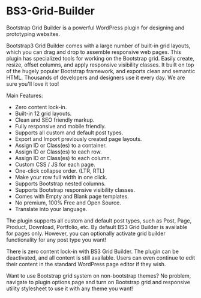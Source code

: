 # BS3-Grid-Builder
Bootstrap Grid Builder is a powerful WordPress plugin for designing and prototyping websites.

Bootstrap3 Grid Builder comes with a large number of built-in grid layouts, which you can drag and drop to assemble responsive web pages. 
This plugin has specialized tools for working on the Bootstrap grid. Easily create, resize, offset columns, and apply responsive visibility classes.
It built on top of the hugely popular Bootstrap framework, and exports clean and semantic HTML. Thousands of developers and designers use it every day. We are sure you'll love it too!

Main Features:

* Zero content lock-in.
* Built-in 12 grid layouts.
* Clean and SEO friendly markup.
* Fully responsive and mobile friendly.
* Supports all custom and default post types.
* Export and Import previously created page layouts.
* Assign ID or Class(es) to a container.
* Assign ID or Class(es) to each row.
* Assign ID or Class(es) to each column.
* Custom CSS / JS for each page.
* One-click collapse order. (LTR, RTL)
* Make your row full width in one click.
* Supports Bootstrap nested columns.
* Supports Bootstrap responsive visibility classes.
* Comes with Empty and Blank page templates.
* No premium, 100% Free and Open Source.
* Translate into your language.

The plugin supports all custom and default post types, such as Post, Page, Product, Download, Portfolio, etc. By default BS3 Grid Builder is available for pages only. However, you can optionally activate grid builder functionality for any post type you want!

There is zero content lock-in with BS3 Grid Builder. The plugin can be deactivated, and all content is still available. Users can even continue to edit their content in the standard WordPress page editor if they wish.

Want to use Bootstrap grid system on non-bootstrap themes? No problem, navigate to plugin options page and turn on Bootstrap grid and responsive utility stylesheet to use it with any theme you want!
